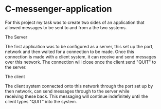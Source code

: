 # C-messenger-application
For this project my task was to create two sides of an application that allowed messages to be sent to and from a the two systems.

The Server

The first application was to be configured as a server, this set up the port, network and then waited for a connection to be made. Once this connection is made with a client system, it can receive and send messages over this network. The connection will close once the client send "QUIT" to the server.

The client

The client system connected onto this network through the port set up by then network, can send messages through to the server while receiving these back. This messaging will continue indefinitely until the client types "QUIT" into the system.

